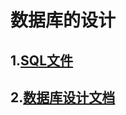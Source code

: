 # 数据库的设计
## 1.[SQL文件](https://github.com/hua-cloud/sky-take-out/blob/master/sky-server/src/main/resources/sql/sky.sql)
## 2.[数据库设计文档](https://github.com/hua-cloud/sky-take-out/blob/master/sky-server/src/main/resources/sql/%E6%95%B0%E6%8D%AE%E5%BA%93%E8%AE%BE%E8%AE%A1%E6%96%87%E6%A1%A3.md)